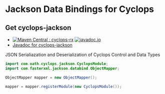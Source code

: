 # Jackson Data Bindings for Cyclops 

## Get cyclops-jackson


* [![Maven Central : cyclops-rx](https://maven-badges.herokuapp.com/maven-central/com.oath.cyclops/cyclops-jackson-integration/badge.svg)](https://maven-badges.herokuapp.com/maven-central/com.aol.cyclops/cyclops-rx)   [![javadoc.io](https://javadocio-badges.herokuapp.com/com.aol.cyclops/cyclops-rx/badge.svg)](https://javadocio-badges.herokuapp.com/com.aol.cyclops/cyclops-rx)
* [Javadoc for cyclops-jackson](http://www.javadoc.io/doc/com.oath.cyclops/cyclops-cyclops-jackson-integration)


JSON Serialiazation and Deserialization of Cyclops Control and Data Types

```java
import com.oath.cyclops.jackson.CyclopsModule;
import com.fasterxml.jackson.databind.ObjectMapper;

ObjectMapper mapper = new ObjectMapper();

mapper = mapper.registerModule(new CyclopsModule());
```
